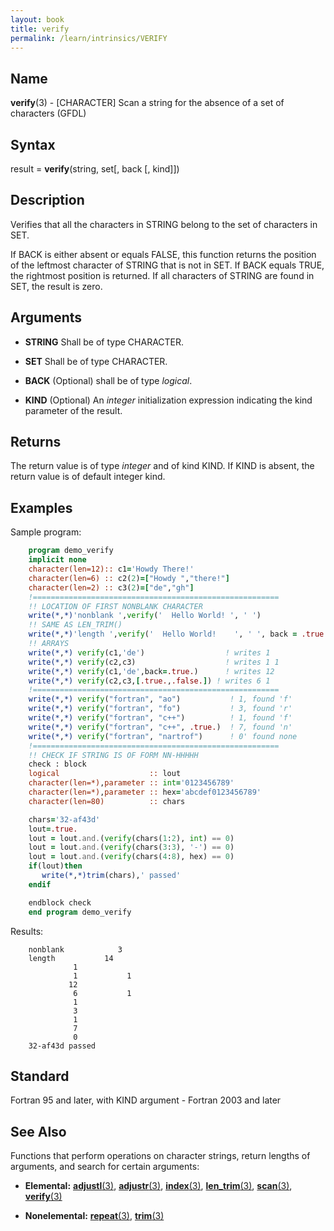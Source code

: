 ```yaml
---
layout: book
title: verify
permalink: /learn/intrinsics/VERIFY
---
```

## __Name__

__verify__(3) - \[CHARACTER\] Scan a string for the absence of a set of characters
(GFDL)

## __Syntax__

result = __verify__(string, set\[, back \[, kind\]\])

## __Description__

Verifies that all the characters in STRING belong to the set of
characters in SET.

If BACK is either absent or equals FALSE, this function returns the
position of the leftmost character of STRING that is not in SET. If BACK
equals TRUE, the rightmost position is returned. If all characters of
STRING are found in SET, the result is zero.

## __Arguments__

  - __STRING__
    Shall be of type CHARACTER.

  - __SET__
    Shall be of type CHARACTER.

  - __BACK__
    (Optional) shall be of type _logical_.

  - __KIND__
    (Optional) An _integer_ initialization expression indicating the kind
    parameter of the result.

## __Returns__

The return value is of type _integer_ and of kind KIND. If KIND is absent,
the return value is of default integer kind.

## __Examples__

Sample program:

```fortran
    program demo_verify
    implicit none
    character(len=12):: c1='Howdy There!'
    character(len=6) :: c2(2)=["Howdy ","there!"]
    character(len=2) :: c3(2)=["de","gh"]
    !=======================================================
    !! LOCATION OF FIRST NONBLANK CHARACTER
    write(*,*)'nonblank ',verify('  Hello World! ', ' ')
    !! SAME AS LEN_TRIM()
    write(*,*)'length ',verify('  Hello World!    ', ' ', back = .true.)
    !! ARRAYS
    write(*,*) verify(c1,'de')                  ! writes 1
    write(*,*) verify(c2,c3)                    ! writes 1 1
    write(*,*) verify(c1,'de',back=.true.)      ! writes 12
    write(*,*) verify(c2,c3,[.true.,.false.]) ! writes 6 1
    !=======================================================
    write(*,*) verify("fortran", "ao")           ! 1, found 'f'
    write(*,*) verify("fortran", "fo")           ! 3, found 'r'
    write(*,*) verify("fortran", "c++")          ! 1, found 'f'
    write(*,*) verify("fortran", "c++", .true.)  ! 7, found 'n'
    write(*,*) verify("fortran", "nartrof")      ! 0' found none
    !=======================================================
    !! CHECK IF STRING IS OF FORM NN-HHHHH
    check : block
    logical                    :: lout
    character(len=*),parameter :: int='0123456789'
    character(len=*),parameter :: hex='abcdef0123456789'
    character(len=80)          :: chars

    chars='32-af43d'
    lout=.true.
    lout = lout.and.(verify(chars(1:2), int) == 0)
    lout = lout.and.(verify(chars(3:3), '-') == 0)
    lout = lout.and.(verify(chars(4:8), hex) == 0)
    if(lout)then
       write(*,*)trim(chars),' passed'
    endif

    endblock check
    end program demo_verify
```

Results:

```
    nonblank            3
    length           14
              1
              1           1
             12
              6           1
              1
              3
              1
              7
              0
    32-af43d passed
```

## __Standard__

Fortran 95 and later, with KIND argument - Fortran 2003 and later

## __See Also__

Functions that perform operations on character strings, return lengths
of arguments, and search for certain arguments:

  - __Elemental:__
    [__adjustl__(3)](ADJUSTL), [__adjustr__(3)](ADJUSTR), [__index__(3)](INDEX), [__len\_trim__(3)](LEN_TRIM),
    [__scan__(3)](SCAN), [__verify__(3)](VERIFY)

  - __Nonelemental:__
    [__repeat__(3)](REPEAT), [__trim__(3)](TRIM)
